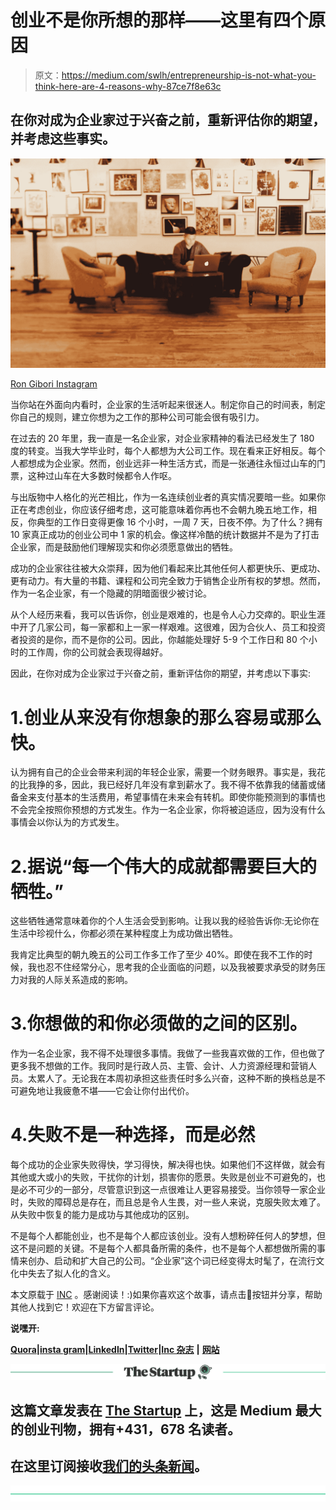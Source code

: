 # 创业不是你所想的那样——这里有四个原因

> 原文：<https://medium.com/swlh/entrepreneurship-is-not-what-you-think-here-are-4-reasons-why-87ce7f8e63c>

## 在你对成为企业家过于兴奋之前，重新评估你的期望，并考虑这些事实。

![](img/1b077cb9e1b2fac8183d768024704516.png)

[Ron Gibori Instagram](https://www.instagram.com/rgibori/)

当你站在外面向内看时，企业家的生活听起来很迷人。制定你自己的时间表，制定你自己的规则，建立你想为之工作的那种公司可能会很有吸引力。

在过去的 20 年里，我一直是一名企业家，对企业家精神的看法已经发生了 180 度的转变。当我大学毕业时，每个人都想为大公司工作。现在看来正好相反。每个人都想成为企业家。然而，创业远非一种生活方式，而是一张通往永恒过山车的门票，这种过山车在大多数时候都令人作呕。

与出版物中人格化的光芒相比，作为一名连续创业者的真实情况要暗一些。如果你正在考虑创业，你应该仔细考虑，这可能意味着你再也不会朝九晚五地工作，相反，你典型的工作日变得更像 16 个小时，一周 7 天，日夜不停。为了什么？拥有 10 家真正成功的创业公司中 1 家的机会。像这样冷酷的统计数据并不是为了打击企业家，而是鼓励他们理解现实和你必须愿意做出的牺牲。

成功的企业家往往被大众崇拜，因为他们看起来比其他任何人都更快乐、更成功、更有动力。有大量的书籍、课程和公司完全致力于销售企业所有权的梦想。然而，作为一名企业家，有一个隐藏的阴暗面很少被讨论。

从个人经历来看，我可以告诉你，创业是艰难的，也是令人心力交瘁的。职业生涯中开了几家公司，每一家都和上一家一样艰难。这很难，因为合伙人、员工和投资者投资的是你，而不是你的公司。因此，你越能处理好 5-9 个工作日和 80 个小时的工作周，你的公司就会表现得越好。

因此，在你对成为企业家过于兴奋之前，重新评估你的期望，并考虑以下事实:

# 1.创业从来没有你想象的那么容易或那么快。

认为拥有自己的企业会带来利润的年轻企业家，需要一个财务眼界。事实是，我花的比我挣的多，因此，我已经好几年没有拿到薪水了。我不得不依靠我的储蓄或储备金来支付基本的生活费用，希望事情在未来会有转机。即使你能预测到的事情也不会完全按照你预想的方式发生。作为一名企业家，你将被迫适应，因为没有什么事情会以你认为的方式发生。

# 2.据说“每一个伟大的成就都需要巨大的牺牲。”

这些牺牲通常意味着你的个人生活会受到影响。让我以我的经验告诉你:无论你在生活中珍视什么，你都必须在某种程度上为成功做出牺牲。

我肯定比典型的朝九晚五的公司工作多工作了至少 40%。即使在我不工作的时候，我也忍不住经常分心，思考我的企业面临的问题，以及我被要求承受的财务压力对我的人际关系造成的影响。

# 3.你想做的和你必须做的之间的区别。

作为一名企业家，我不得不处理很多事情。我做了一些我喜欢做的工作，但也做了更多我不想做的工作。我同时是行政人员、主管、会计、人力资源经理和营销人员。太累人了。无论我在本周初承担这些责任时多么兴奋，这种不断的换档总是不可避免地让我疲惫不堪——它会让你付出代价。

# 4.失败不是一种选择，而是必然

每个成功的企业家失败得快，学习得快，解决得也快。如果他们不这样做，就会有其他或大或小的失败，干扰你的计划，损害你的愿景。失败是创业不可避免的，也是必不可少的一部分，尽管意识到这一点很难让人更容易接受。当你领导一家企业时，失败的障碍总是存在，而且总是令人生畏，对一些人来说，克服失败太难了。从失败中恢复的能力是成功与其他成功的区别。

不是每个人都能创业，也不是每个人都应该创业。没有人想粉碎任何人的梦想，但这不是问题的关键。不是每个人都具备所需的条件，也不是每个人都想做所需的事情来创办、启动和扩大自己的公司。“企业家”这个词已经变得太时髦了，在流行文化中失去了拟人化的含义。

本文原载于 [INC](https://www.inc.com/ron-gibori/these-4-lessons-will-save-you-from-entrepreneurial-disaster.html) 。感谢阅读！:)如果你喜欢这个故事，请点击👏按钮并分享，帮助其他人找到它！欢迎在下方留言评论。

**说嘿开:**

[**Quora**](https://www.quora.com/profile/Ron-Gibori-1)**|**[**insta gram**](https://www.instagram.com/rgibori/)**|**[**LinkedIn**](https://www.linkedin.com/in/rongibori/)**|**[**Twitter**](https://twitter.com/rongibori)**|**[**Inc 杂志**](https://www.inc.com/author/ron-gibori) **|** [**网站**](http://www.idea-booth.com)

[![](img/308a8d84fb9b2fab43d66c117fcc4bb4.png)](https://medium.com/swlh)

## 这篇文章发表在 [The Startup](https://medium.com/swlh) 上，这是 Medium 最大的创业刊物，拥有+431，678 名读者。

## 在这里订阅接收[我们的头条新闻](https://growthsupply.com/the-startup-newsletter/)。

[![](img/b0164736ea17a63403e660de5dedf91a.png)](https://medium.com/swlh)